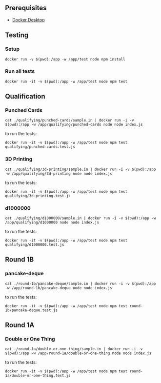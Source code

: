 ## Prerequisites

- [Docker Desktop]([http://](https://docs.docker.com/get-docker/))

## Testing

### Setup

```
docker run -v $(pwd):/app -w /app/test node npm install
```

### Run all tests

```
docker run -it -v $(pwd):/app -w /app/test node npm test
```

<!-- intro-end -->
## Qualification

<!-- stage-start: qualifying -->

### Punched Cards

<!-- problem-start: qualifying:punched-cards -->

```
cat ./qualifying/punched-cards/sample.in | docker run -i -v $(pwd):/app -w /app/qualifying/punched-cards node node index.js
```

to run the tests:

```
docker run -it -v $(pwd):/app -w /app/test node npm test qualifying/punched-cards.test.js
```

<!-- problem-end: qualifying:punched-cards -->

### 3D Printing

<!-- problem-start: qualifying:3d-printing -->

```
cat ./qualifying/3d-printing/sample.in | docker run -i -v $(pwd):/app -w /app/qualifying/3d-printing node node index.js
```

to run the tests:

```
docker run -it -v $(pwd):/app -w /app/test node npm test qualifying/3d-printing.test.js
```

<!-- problem-end: qualifying:3d-printing -->

### d1000000

<!-- problem-start: qualifying:d1000000 -->

```
cat ./qualifying/d1000000/sample.in | docker run -i -v $(pwd):/app -w /app/qualifying/d1000000 node node index.js
```

to run the tests:

```
docker run -it -v $(pwd):/app -w /app/test node npm test qualifying/d1000000.test.js
```

<!-- problem-end: qualifying:d1000000 -->

<!-- stage-end: qualifying -->
## Round 1B

<!-- stage-start: round-1b -->

### pancake-deque

<!-- problem-start: round-1b:pancake-deque -->

```
cat ./round-1b/pancake-deque/sample.in | docker run -i -v $(pwd):/app -w /app/round-1b/pancake-deque node node index.js
```

to run the tests:

```
docker run -it -v $(pwd):/app -w /app/test node npm test round-1b/pancake-deque.test.js
```

<!-- problem-end: round-1b:pancake-deque -->

<!-- stage-end: round-1b -->
## Round 1A

<!-- stage-start: round-1a -->

### Double or One Thing

<!-- problem-start: round-1a:double-or-one-thing -->

```
cat ./round-1a/double-or-one-thing/sample.in | docker run -i -v $(pwd):/app -w /app/round-1a/double-or-one-thing node node index.js
```

to run the tests:

```
docker run -it -v $(pwd):/app -w /app/test node npm test round-1a/double-or-one-thing.test.js
```

<!-- problem-end: round-1a:double-or-one-thing -->

<!-- stage-end: round-1a -->
